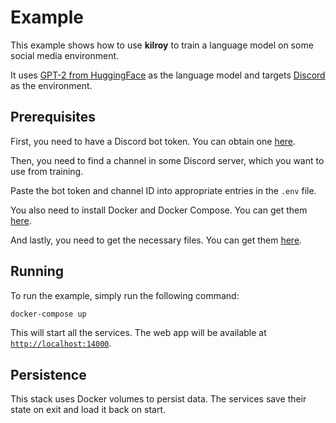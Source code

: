 # Example

This example shows how to use **kilroy**
to train a language model on some social media environment.

It uses
[GPT-2 from HuggingFace](https://huggingface.co/gpt2) as the language model
and targets [Discord](https://discord.com) as the environment.

## Prerequisites

First, you need to have a Discord bot token.
You can obtain one [here](https://discord.com/developers/applications).

Then, you need to find a channel in some Discord server,
which you want to use from training.

Paste the bot token and channel ID into appropriate entries in the `.env` file.

You also need to install Docker and Docker Compose.
You can get them [here](https://docs.docker.com/get-docker).

And lastly, you need to get the necessary files.
You can get them [here](https://github.com/kilroybot/kilroy/tree/master/example).

## Running

To run the example, simply run the following command:

```bash
docker-compose up
```

This will start all the services.
The web app will be available at
[`http://localhost:14000`](http://localhost:14000).

## Persistence

This stack uses Docker volumes to persist data.
The services save their state on exit and load it back on start.
